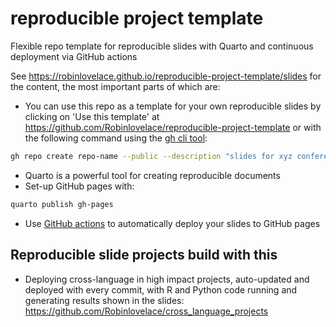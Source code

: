 # reproducible project template

Flexible repo template for reproducible slides with Quarto and continuous deployment via GitHub actions

See https://robinlovelace.github.io/reproducible-project-template/slides for the content, the most important parts of which are:

- You can use this repo as a template for your own reproducible slides by clicking on 'Use this template' at https://github.com/Robinlovelace/reproducible-project-template or with the following command using the [gh cli tool](https://cli.github.com/):

```sh
gh repo create repo-name --public --description "slides for xyz conference" --template robinlovelace/reproducible-project-template
```

- Quarto is a powerful tool for creating reproducible documents
- Set-up GitHub pages with:

```sh
quarto publish gh-pages
```

- Use [GitHub actions](.github/workflows/) to automatically deploy your slides to GitHub pages

## Reproducible slide projects build with this

- Deploying cross-language in high impact projects, auto-updated and deployed with every commit, with R and Python code running and generating results shown in the slides: https://github.com/Robinlovelace/cross_language_projects